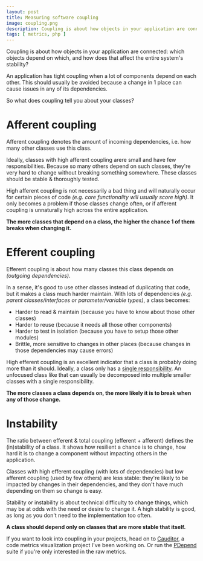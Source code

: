 ```yaml
---
layout: post
title: Measuring software coupling
image: coupling.png
description: Coupling is about how objects in your application are connected. Which objects depend on which, and how does that affect the entire system's stability?
tags: [ metrics, php ]
---
```


Coupling is about how objects in your application are connected: which objects
depend on which, and how does that affect the entire system's stability?

An application has tight coupling when a lot of components depend on each other.
This should usually be avoided because a change in 1 place can cause issues in
any of its dependencies.

So what does coupling tell you about your classes?

<!-- more -->


# Afferent coupling

Afferent coupling denotes the amount of incoming dependencies, i.e. how many
other classes use this class.

Ideally, classes with high afferent coupling arere small and have few
responsibilities. Because so many others depend on such classes, they're very
hard to change without breaking something somewhere. These classes should be
stable & thoroughly tested.

High afferent coupling is not necessarily a bad thing and will naturally occur
for certain pieces of code *(e.g. core functionality will usually score high)*.
It only becomes a problem if those classes change often, or if afferent coupling
is unnaturally high across the entire application.

**The more classes that depend on a class, the higher the chance 1 of them
breaks when changing it.**


# Efferent coupling

Efferent coupling is about how many classes this class depends on *(outgoing
dependencies)*.

In a sense, it's good to use other classes instead of duplicating that code, but
it makes a class much harder maintain. With lots of dependencies *(e.g. parent
classes/interfaces or parameter/variable types)*, a class becomes:

* Harder to read & maintain (because you have to know about those other classes)
* Harder to reuse (because it needs all those other components)
* Harder to test in isolation (because you have to setup those other modules)
* Brittle, more sensitive to changes in other places (because changes in those
  dependencies may cause errors)

High efferent coupling is an excellent indicator that a class is probably doing
more than it should. Ideally, a class only has a [single responsibility](https://nl.wikipedia.org/wiki/SOLID).
An unfocused class like that can usually be decomposed into multiple smaller
classes with a single responsibility.

**The more classes a class depends on, the more likely it is to break when
any of those change.**


# Instability

The ratio between efferent & total coupling (efferent + afferent) defines the
(in)stability of a class. It shows how resilient a chance is to change, how
hard it is to change a component without impacting others in the application.

Classes with high efferent coupling (with lots of dependencies) but low
afferent coupling (used by few others) are less stable: they're likely to be
impacted by changes in their dependencies, and they don't have much depending on
them so change is easy.

Stability or instability is about technical difficulty to change things, which
may be at odds with the need or desire to change it. A high stability is good,
as long as you don't need to the implementation too often.

**A class should depend only on classes that are more stable that itself.**

If you want to look into coupling in your projects, head on to
[Cauditor](https://www.cauditor.org), a code metrics visualization project I've
been working on. Or run the [PDepend](https://pdepend.org) suite if you're only
interested in the raw metrics.
